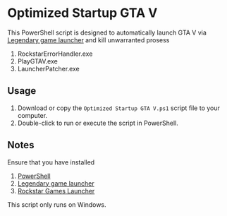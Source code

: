 # Optimized Startup GTA V

This PowerShell script is designed to automatically launch GTA V via [Legendary game launcher](https://github.com/derrod/legendary) and kill unwarranted prosess
1. RockstarErrorHandler.exe
2. PlayGTAV.exe
3. LauncherPatcher.exe

## Usage

1. Download or copy the `Optimized Startup GTA V.ps1` script file to your computer.
2. Double-click to run or execute the script in PowerShell.

## Notes

Ensure that you have installed
1. [PowerShell](https://github.com/PowerShell/PowerShell)
2. [Legendary game launcher](https://github.com/derrod/legendary)
3. [Rockstar Games Launcher](https://socialclub.rockstargames.com/rockstar-games-launcher)  

This script only runs on Windows.
